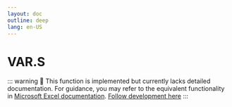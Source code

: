 ```yaml
---
layout: doc
outline: deep
lang: en-US
---
```


# VAR.S

::: warning
🚧 This function is implemented but currently lacks detailed documentation. For guidance, you may refer to the equivalent functionality in [Microsoft Excel documentation](https://support.microsoft.com/en-us/office/excel-functions-by-category-5f91f4e9-7b42-46d2-9bd1-63f26a86c0eb).
[Follow development here](https://github.com/ironcalc/IronCalc/labels/Functions)
:::